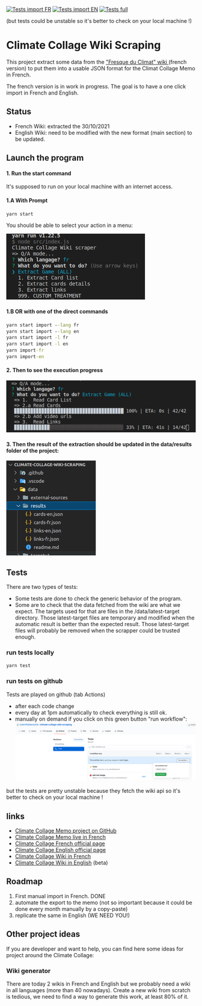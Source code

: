 [![Tests import FR](https://github.com/JulienRobberechts/climate-collage-wiki-scraping/actions/workflows/import-test-fr.yml/badge.svg)](https://github.com/JulienRobberechts/climate-collage-wiki-scraping/actions/workflows/import-test-fr.yml)
[![Tests import EN](https://github.com/JulienRobberechts/climate-collage-wiki-scraping/actions/workflows/import-test-en.yml/badge.svg)](https://github.com/JulienRobberechts/climate-collage-wiki-scraping/actions/workflows/import-test-en.yml)
[![Tests full](https://github.com/JulienRobberechts/climate-collage-wiki-scraping/actions/workflows/test-full.yml/badge.svg)](https://github.com/JulienRobberechts/climate-collage-wiki-scraping/actions/workflows/test-full.yml)

(but tests could be unstable so it's better to check on your local machine !)

# Climate Collage Wiki Scraping

This project extract some data from the ["Fresque du Climat" wiki ](https://fresqueduclimat.org/wiki/index.php?title=Jeu_adulte) (french version) to put them into a usable JSON format for the Climat Collage Memo in French.

The french version is in work in progress. The goal is to have a one click import in French and English.

## Status

- French Wiki: extracted the 30/10/2021
- English Wiki: need to be modified with the new format (main section) to be updated.

## Launch the program

#### 1. Run the start command

It's supposed to run on your local machine with an internet access.

#### 1.A With Prompt

```cmd
yarn start
```

You should be able to select your action in a menu:

![prompt](./doc/assets/screenshot-1-prompt.png)

#### 1.B OR with one of the direct commands

```cmd
yarn start import --lang fr
yarn start import --lang en
yarn start import -l fr
yarn start import -l en
yarn import-fr
yarn import-en
```

#### 2. Then to see the execution progress

![progress-bar](./doc/assets/screenshot-2-progress-bar.png)

#### 3. Then the result of the extraction should be updated in the data/results folder of the project:

![data-files](./doc/assets/screenshot-3-data-files.png)

## Tests

There are two types of tests:

- Some tests are done to check the generic behavior of the program.
- Some are to check that the data fetched from the wiki are what we expect. The targets used for that are files in the /data/latest-target directory. Those latest-target files are temporary and modified when the automatic result is better than the expected result. Those latest-target files will probably be removed when the scrapper could be trusted enough.

### run tests locally

```cmd
yarn test
```

### run tests on github

Tests are played on github (tab Actions)

- after each code change
- every day at 1pm automatically to check everything is still ok.
- manually on demand if you click on this green button "run workflow":
  ![run tests manually on github](./doc/assets/screenshot-4-run-tests-github.png)

but the tests are pretty unstable because they fetch the wiki api so it's better to check on your local machine !

## links

- [Climate Collage Memo project on GitHub](https://github.com/JulienRobberechts/memo-fresque-du-climat)
- [Climate Collage Memo live in French](https://memo-fresque-du-climat.onrender.com)
- [Climate Collage French official page](https://fresqueduclimat.org/)
- [Climate Collage English official page](https://climatecollage.org/)
- [Climate Collage Wiki in French](https://fresqueduclimat.org/wiki)
- [Climate Collage Wiki in English](https://fresqueduclimat.org/wiki/en) (beta)

## Roadmap

1. First manual import in French. DONE
2. automate the export to the memo (not so important because it could be done every month manually by a copy-paste)
3. replicate the same in English (WE NEED YOU!)

## Other project ideas

If you are developer and want to help, you can find here some ideas for project around the Climate Collage:

### Wiki generator

There are today 2 wikis in French and English but we probably need a wiki in all languages (more than 40 nowadays).
Create a new wiki from scratch is tedious, we need to find a way to generate this work, at least 80% of it.
